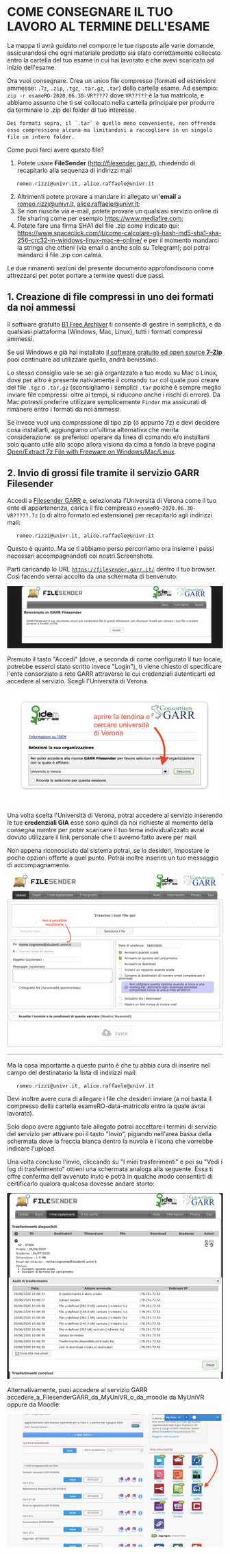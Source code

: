 # COME CONSEGNARE IL TUO LAVORO AL TERMINE DELL'ESAME

La mappa ti avrà guidato nel comporre le tue risposte alle varie domande, assicurandosi che ogni materiale prodotto sia stato correttamente collocato entro la cartella del tuo esame in cui hai lavorato e che avevi scaricato ad inizio dell'esame.

Ora vuoi consegnare. Crea un unico file compresso (formati ed estensioni ammesse: `.7z`, `.zip`, `.tgz`, `.tar.gz`, `.tar`) della cartella esame. Ad esempio:
    ```
    zip -r esameRO-2020.06.30-VR?????
    ```
    dove `VR?????` è la tua matricola, e abbiamo assunto che ti sei collocato nella cartella principale per produrre da terminale lo .zip del folder di tuo interesse.

    Dei formati sopra, il `.tar` è quello meno conveniente, non offrendo esso compressione alcuna ma limitandosi a raccogliere in un singolo file un intero folder.

Come puoi farci avere questo file?
1. Potete usare __FileSender__ (http://filesender.garr.it), chiedendo di recapitarlo alla sequenza di indirizzi mail
```
   romeo.rizzi@univr.it, alice.raffaele@univr.it
```
2. Altrimenti potete provare a mandare in allegato un'__email__ a romeo.rizzi@univr.it, alice.raffaele@univr.it;
3. Se non riuscite via e-mail, potete provare un qualsiasi servizio online di file sharing come per esempio https://www.mediafire.com;
4. Potete fare una firma SHA1 del file .zip come indicato qui:
https://www.spaceclick.com/it/come-calcolare-gli-hash-md5-sha1-sha-256-crc32-in-windows-linux-mac-e-online/
e per il momento mandarci la stringa che ottieni (via email o anche solo su Telegram); poi potrai mandarci il file .zip con calma.


Le due rimanenti sezioni del presente documento approfondiscono come attrezzarsi per poter portare a termine questi due passi.

## 1. Creazione di file compressi in uno dei formati da noi ammessi

Il software gratuito [B1 Free Archiver](https://b1.org/) ti consente di gestire in semplicità, e da qualsiasi piattaforma (Windows, Mac, Linux), tutti i formati compressi ammessi.

Se usi Windows e già hai installato [il software gratuito ed open source <b>7-Zip</b>](https://www.7-zip.org/) puoi continuare ad utilizzare quello, andrà benissimo.

Lo stesso consiglio vale se sei già organizzato a tuo modo su Mac o Linux, dove per altro è presente nativamente il comando `tar` col quale puoi creare dei file `.tgz` o `.tar.gz` (sconsigliamo i semplici `.tar` poiché è sempre meglio inviare file compressi: oltre ai tempi, si riducono anche i rischi di errore). Da Mac potresti preferire utilizzare semplicemente `Finder` ma assicurati di rimanere entro i formati da noi ammessi.

Se invece vuoi una compressione di tipo zip (o appunto 7z) e devi decidere cosa installarti, aggiungiamo un'ultima alternativa che merita considerazione:
se preferisci operare da linea di comando e/o installarti solo quanto utile allo scopo allora visiona da cima a fondo la breve pagina [Open/Extract 7z File with Freeware on Windows/Mac/Linux](http://www.e7z.org/open-7z.htm).

## 2. Invio di grossi file tramite il servizio GARR Filesender

Accedi a [Filesender GARR](https://wayf.idem.garr.it/WAYF?entityID=https%3A%2F%2Ffilesender.garr.it%2Fshibboleth&return=https%3A%2F%2Ffilesender.garr.it%2FShibboleth.sso%2FLogin%3FSAMLDS%3D1%26return%3Dhttps%253A%252F%252Ffilesender.garr.it%252F%253Fs%253Dupload%26target%3Dss%253Amem%253Aed4a8d42c54374b7e053e6c5b4dfa282c6052c1a622db2729ea7f08592780514) e, selezionata l'Università di Verona come il tuo ente di appartenenza, carica il file compresso `esameRO-2020.06.30-VR?????.7z` (o di altro formato ed estensione) per recapitarlo agli indirizzi mail:
```
   romeo.rizzi@univr.it, alice.raffaele@univr.it
```
Questo è quanto. Ma se ti abbiamo perso percorriamo ora insieme i passi necessari accompagnandoti coi nostri Screenshots.

Parti caricando lo URL [`https://filesender.garr.it/`](https://filesender.garr.it/)  dentro il tuo browser. Così facendo verrai accolto da una schermata di benvenuto:

![Figura: schermata che certifica il tuo invio del file tramite Filesender GARR](img/benvenuto_in_FilsesenderGARR.png)

Premuto il tasto "Accedi" (dove, a seconda di come configurato il tuo locale, potrebbe esserci stato scritto invece "Login"), ti viene chiesto di specificare l'ente consorziato a rete GARR attraverso le cui credenziali autenticarti ed accedere al servizio. Scegli l'Università di Verona.

![Figura: menù da cui scegliere l'Università di Verona come tuo ente certificante](img/scegliere_UniVR.png)


Una volta scelta l'Università di Verona, potrai accedere al servizio inserendo le tue <b>credenziali GIA</b> esse sono quindi da noi richieste al momento della consegna mentre per poter scaricare il tuo tema individualizzato avrai dovuto utilizzare il link personale che ti avremo fatto avere per mail.

Non appena riconosciuto dal sistema potrai, se lo desideri, impostare le poche opzioni offerte a quel punto. Potrai inoltre inserire un tuo messaggio di accompagnamento.

![Figura: impostare le poche modalità di invio (opzionali)](img/imposta_opzioni_invio_facoltative.png)

Ma la cosa importante a questo punto è che tu abbia cura di inserire nel campo del destinatario la lista di indirizzi mail:
```
   romeo.rizzi@univr.it, alice.raffaele@univr.it
```

Devi inoltre avere cura di allegare i file che desideri inviare (a noi basta il compresso della cartella esameRO-data-matricola entro la quale avrai lavorato).

Solo dopo avere aggiunto tale allegato potrai accettare i termini di servizio del servizio per attivare poi il tasto "Invio", pigiando nell'area bassa della schermata dove la freccia bianca dentro la nuvola è l'icona che vorrebbe indicare l'upload.

Una volta concluso l'invio, cliccando su "I miei trasferimenti" e poi su "Vedi i log di trasferimento" ottieni una schermata analoga alla seguente. Essa ti offre conferma dell'avvenuto invio e potrà in qualche modo consentirti di certificarlo qualora qualcosa dovesse andare storto:

![Figura: schermata che certifica il tuo invio del file tramite Filesender GARR](img/ricevutaGARR_a_studente.png)

Alternativamente, puoi accedere al servizio GARR accedere_a_FilesenderGARR_da_MyUniVR_o_da_moodle da MyUniVR oppure da Moodle:

![Figura: schermata che certifica il tuo invio del file tramite Filesender GARR](img/accedere_a_FilsesenderGARR_da_MyUniVR_o_da_moodle.png)

